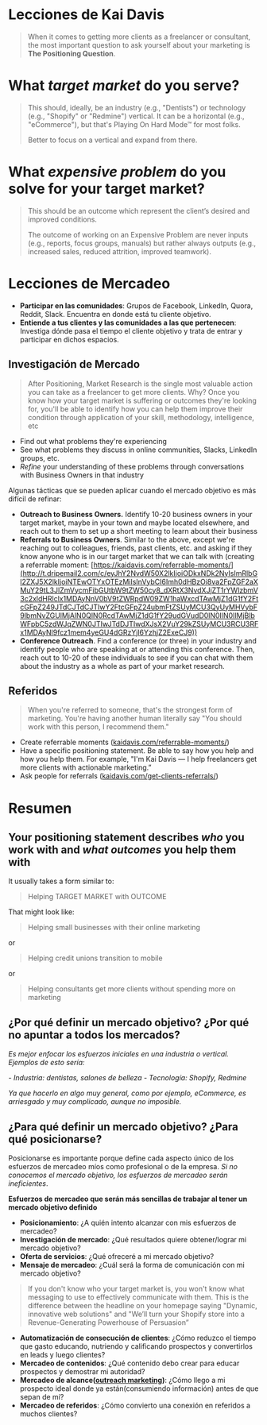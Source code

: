 # Lecciones de Kai Davis

> When it comes to getting more clients as a freelancer or consultant, the most important question to ask yourself about your marketing is **The Positioning Question**.
> 
# What *target market* do you serve?
> This should, ideally, be an industry (e.g., "Dentists") or technology (e.g., "Shopify" or "Redmine") vertical. It can be a horizontal (e.g., "eCommerce"), but that's Playing On Hard Mode™ for most folks.
> 
> Better to focus on a vertical and expand from there.
# What *expensive problem* do you solve for your target market?
> This should be an outcome which represent the client’s desired and improved conditions.
> 
> The outcome of working on an Expensive Problem are never inputs (e.g., reports, focus groups, manuals) but rather always outputs (e.g., increased sales, reduced attrition, improved teamwork).
# Lecciones de Mercadeo
- **Participar en las comunidades**: Grupos de Facebook, LinkedIn, Quora, Reddit, Slack. Encuentra en donde está tu cliente objetivo.
- **Entiende a tus clientes y las comunidades a las que pertenecen**: Investiga dónde pasa el tiempo el cliente objetivo y trata de entrar y participar en dichos espacios.
## Investigación de Mercado
> After Positioning, Market Research is the single most valuable action you can take as a freelancer to get more clients. Why? Once you know how your target market is suffering or outcomes they're looking for, you'll be able to identify how you can help them improve their condition through application of your skill, methodology, intelligence, etc


- Find out what problems they're experiencing
- See what problems they discuss in online communities, Slacks, LinkedIn groups, etc.
- *Refine* your understanding of these problems through conversations with Business Owners in that industry

Algunas tácticas que se pueden aplicar cuando el mercado objetivo es más difícil de refinar:


- **Outreach to Business Owners.** Identify 10-20 business owners in your target market, maybe in your town and maybe located elsewhere, and reach out to them to set up a short meeting to learn about their business
- **Referrals to Business Owners**. Similar to the above, except we're reaching out to colleagues, friends, past clients, etc. and asking if they know anyone who is in our target market that we can talk with (creating a referrable moment: [https://kaidavis.com/referrable-moments/](http://t.dripemail2.com/c/eyJhY2NvdW50X2lkIjoiODkxNDk2NyIsImRlbGl2ZXJ5X2lkIjoiNTEwOTYxOTEzMiIsInVybCI6Imh0dHBzOi8va2FpZGF2aXMuY29tL3JlZmVycmFibGUtbW9tZW50cy8_dXRtX3NvdXJjZT1rYWlzbmV3c2xldHRlclx1MDAyNnV0bV9tZWRpdW09ZW1haWxcdTAwMjZ1dG1fY2FtcGFpZ249JTdCJTdCJTIwY2FtcGFpZ24ubmFtZSUyMCU3QyUyMHVybF9lbmNvZGUlMjAlN0QlN0RcdTAwMjZ1dG1fY29udGVudD0lN0IlN0IlMjBlbWFpbC5zdWJqZWN0JTIwJTdDJTIwdXJsX2VuY29kZSUyMCU3RCU3RFx1MDAyNl9fcz1mem4yeGU4dGRzYjl6YzhjZ2ExeCJ9))
- **Conference Outreach**. Find a conference (or three) in your industry and identify people who are speaking at or attending this conference. Then, reach out to 10-20 of these individuals to see if you can chat with them about the industry as a whole as part of your market research.
## Referidos
> When you're referred to someone, that's the strongest form of marketing. You're having another human literally say "You should work with this person, I recommend them."


- Create referrable moments ([kaidavis.com/referrable-moments/](http://t.dripemail2.com/c/eyJhY2NvdW50X2lkIjoiODkxNDk2NyIsImRlbGl2ZXJ5X2lkIjoiNTE0OTU2NDc1OCIsInVybCI6Imh0dHA6Ly9rYWlkYXZpcy5jb20vcmVmZXJyYWJsZS1tb21lbnRzLz91dG1fc291cmNlPWthaXNuZXdzbGV0dGVyXHUwMDI2dXRtX21lZGl1bT1lbWFpbFx1MDAyNnV0bV9jYW1wYWlnbj0lN0IlN0IlMjBjYW1wYWlnbi5uYW1lJTIwJTdDJTIwdXJsX2VuY29kZSUyMCU3RCU3RFx1MDAyNnV0bV9jb250ZW50PSU3QiU3QiUyMGVtYWlsLnN1YmplY3QlMjAlN0MlMjB1cmxfZW5jb2RlJTIwJTdEJTdEXHUwMDI2X19zPWZ6bjJ4ZTh0ZHNiOXpjOGNnYTF4In0))
- Have a specific positioning statement. Be able to say how you help and how you help them. For example, "I'm Kai Davis — I help freelancers get more clients with actionable marketing.”
- Ask people for referrals ([kaidavis.com/get-clients-referrals/](http://t.dripemail2.com/c/eyJhY2NvdW50X2lkIjoiODkxNDk2NyIsImRlbGl2ZXJ5X2lkIjoiNTE0OTU2NDc1OCIsInVybCI6Imh0dHA6Ly9rYWlkYXZpcy5jb20vZ2V0LWNsaWVudHMtcmVmZXJyYWxzLz91dG1fc291cmNlPWthaXNuZXdzbGV0dGVyXHUwMDI2dXRtX21lZGl1bT1lbWFpbFx1MDAyNnV0bV9jYW1wYWlnbj0lN0IlN0IlMjBjYW1wYWlnbi5uYW1lJTIwJTdDJTIwdXJsX2VuY29kZSUyMCU3RCU3RFx1MDAyNnV0bV9jb250ZW50PSU3QiU3QiUyMGVtYWlsLnN1YmplY3QlMjAlN0MlMjB1cmxfZW5jb2RlJTIwJTdEJTdEXHUwMDI2X19zPWZ6bjJ4ZTh0ZHNiOXpjOGNnYTF4In0))
# Resumen
## Your positioning statement describes *who* you work with and *what outcomes* you help them with

It usually takes a form similar to:

> Helping TARGET MARKET with OUTCOME

That might look like:

> Helping small businesses with their online marketing

or

> Helping credit unions transition to mobile

or

> Helping consultants get more clients without spending more on marketing
## ¿Por qué definir un mercado objetivo? ¿Por qué no apuntar a todos los mercados?

*Es mejor enfocar los esfuerzos iniciales en una industria o vertical. Ejemplos de esto sería:*

*- Industria: dentistas, salones de belleza*
*- Tecnología: Shopify, Redmine*

*Ya que hacerlo en algo muy general, como por ejemplo, eCommerce, es arriesgado y muy complicado, aunque no imposible.*

## ¿Para qué definir un mercado objetivo? ¿Para qué posicionarse?

Posicionarse es importante porque define cada aspecto único de los esfuerzos de mercadeo míos como profesional o de la empresa. *Si no conocemos el mercado objetivo, los esfuerzos de mercadeo serán ineficientes*.

**Esfuerzos de mercadeo que serán más sencillas de trabajar al tener un mercado objetivo definido**


- **Posicionamiento**: ¿A quién intento alcanzar con mis esfuerzos de mercadeo?
- **Investigación de mercado**: ¿Qué resultados quiere obtener/lograr mi mercado objetivo?
- **Oferta de servicios**: ¿Qué ofreceré a mi mercado objetivo?
- **Mensaje de mercadeo**: ¿Cuál será la forma de comunicación con mi mercado objetivo?


> If you don't know who your target market is, you won't know what messaging to use to effectively communicate with them. This is the difference between the headline on your homepage saying "Dynamic, innovative web solutions" and "We’ll turn your Shopify store into a Revenue-Generating Powerhouse of Persuasion”


- **Automatización de consecución de clientes**: ¿Cómo reduzco el tiempo que gasto educando, nutriendo y calificando prospectos y convertirlos en leads y luego clientes?
- **Mercadeo de contenidos**: ¿Qué contenido debo crear para educar prospectos y demostrar mi autoridad?
- **Mercadeo de alcance(**[**outreach marketing**](https://es.shopify.com/blog/14840673-5-preguntas-y-respuestas-sobre-el-outreach-en-las-relaciones-publicas-de-tu-tienda-virtual)**)**: ¿Cómo llego a mi prospecto ideal donde ya están(consumiendo información) antes de que sepan de mí?
- **Mercadeo de referidos**: ¿Cómo convierto una conexión en referidos a muchos clientes?


